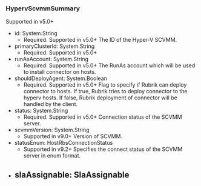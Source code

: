 ### HypervScvmmSummary
Supported in v5.0+

- id: System.String
  - Required. Supported in v5.0+
  The ID of the Hyper-V SCVMM.
- primaryClusterId: System.String
  - Required. Supported in v5.0+
- runAsAccount: System.String
  - Required. Supported in v5.0+
  The RunAs account which will be used to install connector on hosts.
- shouldDeployAgent: System.Boolean
  - Required. Supported in v5.0+
  Flag to specify if Rubrik can deploy connector to hosts. If true, Rubrik tries to deploy connector to the hyperv hosts. If false, Rubrik deployment of connector will be handled by the client.
- status: System.String
  - Required. Supported in v5.0+
  Connection status of the SCVMM server.
- scvmmVersion: System.String
  - Supported in v9.0+
  Version of SCVMM.
- statusEnum: HostRbsConnectionStatus
  - Supported in v9.2+
  Specifies the connect status of the SCVMM server in enum format.
- slaAssignable: SlaAssignable
  - 

